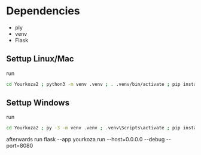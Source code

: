 # Dependencies  

- ply
- venv
- Flask

## Settup Linux/Mac
run
```sh
cd Yourkoza2 ; python3 -m venv .venv ; . .venv/bin/activate ; pip install Flask ; pip install ply ; pip install pylance; pip install -q -U google-generativeai; pip install python-dotenv;
```

## Settup Windows
run
```bash
cd Yourkoza2 ; py -3 -m venv .venv ; .venv\Scripts\activate ; pip install Flask ; pip install ply ; pip install Flask ; pip install ply ; pip install pylance; pip install -q -U google-generativeai; pip install python-dotenv;
```

afterwards run
flask --app yourkoza run --host=0.0.0.0 --debug --port=8080
